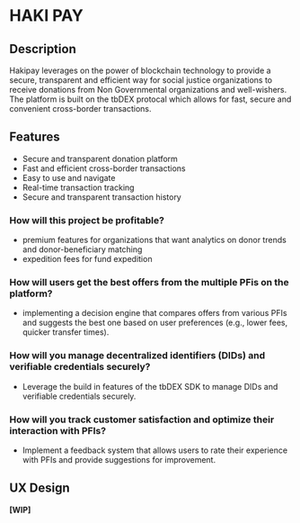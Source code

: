 # HAKI PAY

## Description
Hakipay leverages on the power of blockchain technology to provide a secure, transparent and efficient way for social justice organizations to receive donations from Non Governmental organizations and well-wishers. The platform is built on the tbDEX protocal which allows for fast, secure and convenient cross-border transactions. 

## Features
- Secure and transparent donation platform
- Fast and efficient cross-border transactions
- Easy to use and navigate
- Real-time transaction tracking
- Secure and transparent transaction history

### How will this project be profitable?
- premium features for organizations that want analytics on donor trends and donor-beneficiary matching
- expedition fees for fund expedition

### How will users get the best offers from the multiple PFis on the platform?
- implementing a decision engine that compares offers from various PFIs and suggests the best one based on user preferences (e.g., lower fees, quicker transfer times).

### How will you manage decentralized identifiers (DIDs) and verifiable credentials securely?
- Leverage the build in features of the tbDEX SDK to manage DIDs and verifiable credentials securely.

### How will you track customer satisfaction and optimize their interaction with PFIs?
- Implement a feedback system that allows users to rate their experience with PFIs and provide suggestions for improvement.


## UX Design
**[WIP]**

